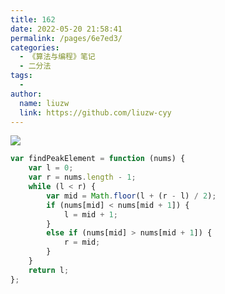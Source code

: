 ```yaml
---
title: 162
date: 2022-05-20 21:58:41
permalink: /pages/6e7ed3/
categories:
  - 《算法与编程》笔记
  - 二分法
tags:
  -
author:
  name: liuzw
  link: https://github.com/liuzw-cyy
---
```

![](https://cdn.jsdelivr.net/gh/liuzw-cyy/images/img/20220324154015.png)

```js
var findPeakElement = function (nums) {
    var l = 0;
    var r = nums.length - 1;
    while (l < r) {
        var mid = Math.floor(l + (r - l) / 2);
        if (nums[mid] < nums[mid + 1]) {
            l = mid + 1;
        }
        else if (nums[mid] > nums[mid + 1]) {
            r = mid;
        }
    }
    return l;
};
```
